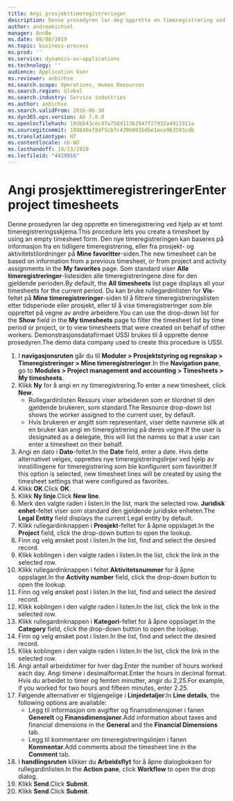 ```yaml
---
title: Angi prosjekttimeregistreringer
description: Denne prosedyren lar deg opprette en timeregistrering ved hjelp av et tomt timeregistreringsskjema.
author: andreabichsel
manager: AnnBe
ms.date: 08/08/2019
ms.topic: business-process
ms.prod: ''
ms.service: dynamics-ax-applications
ms.technology: ''
audience: Application User
ms.reviewer: anbichse
ms.search.scope: Operations, Human Resources
ms.search.region: Global
ms.search.industry: Service industries
ms.author: anbichse
ms.search.validFrom: 2016-06-30
ms.dyn365.ops.version: AX 7.0.0
ms.openlocfilehash: 10dbb43cec47a758d11362947f27932a4911911a
ms.sourcegitcommit: 199848e78df5cb7c439b001bdbe1ece963593cdb
ms.translationtype: HT
ms.contentlocale: nb-NO
ms.lasthandoff: 10/13/2020
ms.locfileid: "4419916"
---
```

# <a name="enter-project-timesheets"></a><span data-ttu-id="4eaa3-103">Angi prosjekttimeregistreringer</span><span class="sxs-lookup"><span data-stu-id="4eaa3-103">Enter project timesheets</span></span>



<span data-ttu-id="4eaa3-104">Denne prosedyren lar deg opprette en timeregistrering ved hjelp av et tomt timeregistreringsskjema.</span><span class="sxs-lookup"><span data-stu-id="4eaa3-104">This procedure lets you create a timesheet by using an empty timesheet form.</span></span> <span data-ttu-id="4eaa3-105">Den nye timeregistreringen kan baseres på informasjon fra en tidligere timeregistrering, eller fra prosjekt- og aktivitetstilordninger på **Mine favoritter**-siden.</span><span class="sxs-lookup"><span data-stu-id="4eaa3-105">The new timesheet can be based on information from a previous timesheet, or from project and activity assignments in the **My favorites** page.</span></span> <span data-ttu-id="4eaa3-106">Som standard viser **Alle timeregistreringer**-listesiden alle timeregistreringene dine for den gjeldende perioden.</span><span class="sxs-lookup"><span data-stu-id="4eaa3-106">By default, the **All timesheets** list page displays all your timesheets for the current period.</span></span> <span data-ttu-id="4eaa3-107">Du kan bruke rullegardinlisten for **Vis**-feltet på **Mine timeregistreringer**-siden til å filtrere timeregistreringslisten etter tidsperiode eller prosjekt, eller til å vise timeregistreringer som ble opprettet på vegne av andre arbeidere.</span><span class="sxs-lookup"><span data-stu-id="4eaa3-107">You can use the drop-down list for the **Show** field in the **My timesheets** page to filter the timesheet list by time period or project, or to view timesheets that were created on behalf of other workers.</span></span> <span data-ttu-id="4eaa3-108">Demonstrasjonsdatafirmaet USSI brukes til å opprette denne prosedyren.</span><span class="sxs-lookup"><span data-stu-id="4eaa3-108">The demo data company used to create this procedure is USSI.</span></span> 

1. <span data-ttu-id="4eaa3-109">I **navigasjonsruten** går du til **Moduler > Prosjektstyring og regnskap > Timeregistreringer > Mine timeregistreringer**.</span><span class="sxs-lookup"><span data-stu-id="4eaa3-109">In the **Navigation pane**, go to **Modules > Project management and accounting > Timesheets > My timesheets**.</span></span>
2. <span data-ttu-id="4eaa3-110">Klikk **Ny** for å angi en ny timeregistrering.</span><span class="sxs-lookup"><span data-stu-id="4eaa3-110">To enter a new timesheet, click **New**.</span></span>
    - <span data-ttu-id="4eaa3-111">Rullegardinlisten Ressurs viser arbeideren som er tilordnet til den gjeldende brukeren, som standard.</span><span class="sxs-lookup"><span data-stu-id="4eaa3-111">The Resource drop-down list shows the worker assigned to the current user, by default.</span></span>  
    - <span data-ttu-id="4eaa3-112">Hvis brukeren er angitt som representant, viser dette navnene slik at en bruker kan angi en timeregistrering på deres vegne.</span><span class="sxs-lookup"><span data-stu-id="4eaa3-112">If the user is designated as a delegate, this will list the names so that a user can enter a timesheet on their behalf.</span></span>  
3. <span data-ttu-id="4eaa3-113">Angi en dato i **Dato**-feltet.</span><span class="sxs-lookup"><span data-stu-id="4eaa3-113">In the **Date** field, enter a date.</span></span> <span data-ttu-id="4eaa3-114">Hvis dette alternativet velges, opprettes nye timeregistreringslinjer ved hjelp av innstillingene for timeregistrering som ble konfigurert som favoritter.</span><span class="sxs-lookup"><span data-stu-id="4eaa3-114">If this option is selected, new timesheet lines will be created by using the timesheet settings that were configured as favorites.</span></span>  
4. <span data-ttu-id="4eaa3-115">Klikk **OK**.</span><span class="sxs-lookup"><span data-stu-id="4eaa3-115">Click **OK**.</span></span>
5. <span data-ttu-id="4eaa3-116">Klikk **Ny linje**.</span><span class="sxs-lookup"><span data-stu-id="4eaa3-116">Click **New line**.</span></span>
6. <span data-ttu-id="4eaa3-117">Merk den valgte raden i listen.</span><span class="sxs-lookup"><span data-stu-id="4eaa3-117">In the list, mark the selected row.</span></span> <span data-ttu-id="4eaa3-118">**Juridisk enhet**-feltet viser som standard den gjeldende juridiske enheten.</span><span class="sxs-lookup"><span data-stu-id="4eaa3-118">The **Legal Entity** field displays the current Legal entity by default.</span></span>   
7. <span data-ttu-id="4eaa3-119">Klikk rullegardinknappen i **Prosjekt**-feltet for å åpne oppslaget.</span><span class="sxs-lookup"><span data-stu-id="4eaa3-119">In the **Project** field, click the drop-down button to open the lookup.</span></span>
8. <span data-ttu-id="4eaa3-120">Finn og velg ønsket post i listen.</span><span class="sxs-lookup"><span data-stu-id="4eaa3-120">In the list, find and select the desired record.</span></span>
9. <span data-ttu-id="4eaa3-121">Klikk koblingen i den valgte raden i listen.</span><span class="sxs-lookup"><span data-stu-id="4eaa3-121">In the list, click the link in the selected row.</span></span>
10. <span data-ttu-id="4eaa3-122">Klikk rullegardinknappen i feltet **Aktivitetsnummer** for å åpne oppslaget.</span><span class="sxs-lookup"><span data-stu-id="4eaa3-122">In the **Activity number** field, click the drop-down button to open the lookup.</span></span>
11. <span data-ttu-id="4eaa3-123">Finn og velg ønsket post i listen.</span><span class="sxs-lookup"><span data-stu-id="4eaa3-123">In the list, find and select the desired record.</span></span>
12. <span data-ttu-id="4eaa3-124">Klikk koblingen i den valgte raden i listen.</span><span class="sxs-lookup"><span data-stu-id="4eaa3-124">In the list, click the link in the selected row.</span></span>
13. <span data-ttu-id="4eaa3-125">Klikk rullegardinknappen i **Kategori**-feltet for å åpne oppslaget.</span><span class="sxs-lookup"><span data-stu-id="4eaa3-125">In the **Category** field, click the drop-down button to open the lookup.</span></span>
14. <span data-ttu-id="4eaa3-126">Finn og velg ønsket post i listen.</span><span class="sxs-lookup"><span data-stu-id="4eaa3-126">In the list, find and select the desired record.</span></span>
15. <span data-ttu-id="4eaa3-127">Klikk koblingen i den valgte raden i listen.</span><span class="sxs-lookup"><span data-stu-id="4eaa3-127">In the list, click the link in the selected row.</span></span>
16. <span data-ttu-id="4eaa3-128">Angi antall arbeidstimer for hver dag.</span><span class="sxs-lookup"><span data-stu-id="4eaa3-128">Enter the number of hours worked each day.</span></span> <span data-ttu-id="4eaa3-129">Angi timene i desimalformat.</span><span class="sxs-lookup"><span data-stu-id="4eaa3-129">Enter the hours in decimal format.</span></span> <span data-ttu-id="4eaa3-130">Hvis du arbeidet to timer og femten minutter, angir du 2,25.</span><span class="sxs-lookup"><span data-stu-id="4eaa3-130">For example, if you worked for two hours and fifteen minutes, enter 2.25.</span></span>   
17. <span data-ttu-id="4eaa3-131">Følgende alternativer er tilgjengelige i **Linjedetaljer**:</span><span class="sxs-lookup"><span data-stu-id="4eaa3-131">In **Line details**, the following options are available:</span></span>
    - <span data-ttu-id="4eaa3-132">Legg til informasjon om avgifter og finansdimensjoner i fanen **Generelt** og **Finansdimensjoner**.</span><span class="sxs-lookup"><span data-stu-id="4eaa3-132">Add information about taxes and financial dimensions in the **General** and the **Financial Dimensions** tab.</span></span>
    - <span data-ttu-id="4eaa3-133">Legg til kommentarer om timeregistreringslinjen i fanen **Kommentar**.</span><span class="sxs-lookup"><span data-stu-id="4eaa3-133">Add comments about the timesheet line in the **Comment** tab.</span></span>
20. <span data-ttu-id="4eaa3-134">I **handlingsruten** klikker du **Arbeidsflyt** for å åpne dialogboksen for rullegardinlisten.</span><span class="sxs-lookup"><span data-stu-id="4eaa3-134">In the **Action pane**, click **Workflow** to open the drop dialog.</span></span>
21. <span data-ttu-id="4eaa3-135">Klikk **Send**.</span><span class="sxs-lookup"><span data-stu-id="4eaa3-135">Click **Submit**.</span></span>
22. <span data-ttu-id="4eaa3-136">Klikk **Send**.</span><span class="sxs-lookup"><span data-stu-id="4eaa3-136">Click **Submit**.</span></span>

